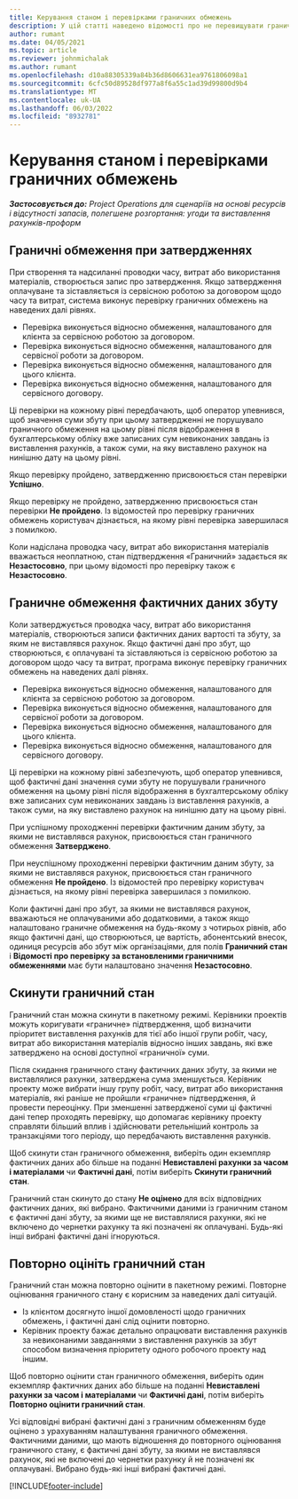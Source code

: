 ```yaml
---
title: Керування станом і перевірками граничних обмежень
description: У цій статті наведено відомості про не перевищувати граничні перевірки, що виконуються в операціях project.
author: rumant
ms.date: 04/05/2021
ms.topic: article
ms.reviewer: johnmichalak
ms.author: rumant
ms.openlocfilehash: d10a88305339a84b36d8606631ea9761806098a1
ms.sourcegitcommit: 6cfc50d89528df977a8f6a55c1ad39d99800d9b4
ms.translationtype: MT
ms.contentlocale: uk-UA
ms.lasthandoff: 06/03/2022
ms.locfileid: "8932781"
---
```

# <a name="manage-not-to-exceed-status-and-validations"></a>Керування станом і перевірками граничних обмежень 

_**Застосовується до:** Project Operations для сценаріїв на основі ресурсів і відсутності запасів, полегшене розгортання: угоди та виставлення рахунків-проформ_

## <a name="not-to-exceed-on-approvals"></a>Граничні обмеження при затвердженнях

При створення та надсиланні проводки часу, витрат або використання матеріалів, створюється запис про затвердження. Якщо затвердження оплачуване та зіставляється із сервісною роботою за договором щодо часу та витрат, система виконує перевірку граничних обмежень на наведених далі рівнях.

  - Перевірка виконується відносно обмеження, налаштованого для клієнта за сервісною роботою за договором.
  - Перевірка виконується відносно обмеження, налаштованого для сервісної роботи за договором.
  - Перевірка виконується відносно обмеження, налаштованого для цього клієнта.
  - Перевірка виконується відносно обмеження, налаштованого для сервісного договору.

Ці перевірки на кожному рівні передбачають, щоб оператор упевнився, щоб значення суми збуту при цьому затвердженні не порушувало граничного обмеження на цьому рівні після відображення в бухгалтерському обліку вже записаних сум невиконаних завдань із виставлення рахунків, а також суми, на яку виставлено рахунок на нинішню дату на цьому рівні.

Якщо перевірку пройдено, затвердженню присвоюється стан перевірки **Успішно**.

Якщо перевірку не пройдено, затвердженню присвоюється стан перевірки **Не пройдено**. Із відомостей про перевірку граничних обмежень користувач дізнається, на якому рівні перевірка завершилася з помилкою.

Коли надіслана проводка часу, витрат або використання матеріалів вважається неоплатною, стан підтвердження «Граничний» задається як **Незастосовно**, при цьому відомості про перевірку також є **Незастосовно**.

## <a name="not-to-exceed-on-unbilled-sales-actuals"></a>Граничне обмеження фактичних даних збуту

Коли затверджується проводка часу, витрат або використання матеріалів, створюються записи фактичних даних вартості та збуту, за яким не виставлявся рахунок. Якщо фактичні дані про збут, що створюються, є оплачувані та зіставляються із сервісною роботою за договором щодо часу та витрат, програма виконує перевірку граничних обмежень на наведених далі рівнях.

  - Перевірка виконується відносно обмеження, налаштованого для клієнта за сервісною роботою за договором.
  - Перевірка виконується відносно обмеження, налаштованого для сервісної роботи за договором.
  - Перевірка виконується відносно обмеження, налаштованого для цього клієнта.
  - Перевірка виконується відносно обмеження, налаштованого для сервісного договору.

Ці перевірки на кожному рівні забезпечують, щоб оператор упевнився, щоб фактичні дані значення суми збуту не порушували граничного обмеження на цьому рівні після відображення в бухгалтерському обліку вже записаних сум невиконаних завдань із виставлення рахунків, а також суми, на яку виставлено рахунок на нинішню дату на цьому рівні.

При успішному проходженні перевірки фактичним даним збуту, за якими не виставлявся рахунок, присвоюється стан граничного обмеження **Затверджено**.

При неуспішному проходженні перевірки фактичним даним збуту, за якими не виставлявся рахунок, присвоюється стан граничного обмеження **Не пройдено**. Із відомостей про перевірку користувач дізнається, на якому рівні перевірка завершилася з помилкою.

Коли фактичні дані про збут, за якими не виставлявся рахунок, вважаються не оплачуваними або додатковими, а також якщо налаштовано граничне обмеження на будь-якому з чотирьох рівнів, або якщо фактичні дані, що створюються, це вартість, абонентський внесок, одиниця ресурсів або збут між організаціями, для полів **Граничний стан** і **Відомості про перевірку за встановленими граничними обмеженнями** має бути налаштовано значення **Незастосовно**.

## <a name="reset-the-not-to-exceed-status"></a>Скинути граничний стан

Граничний стан можна скинути в пакетному режимі. Керівники проектів можуть коригувати «граничне» підтвердження, щоб визначити пріоритет виставлення рахунків для тієї або іншої групи робіт, часу, витрат або використання матеріалів відносно інших завдань, які вже затверджено на основі доступної «граничної» суми.

Після скидання граничного стану фактичних даних збуту, за якими не виставлялися рахунки, затверджена сума зменшується. Керівник проекту може вибрати іншу групу робіт, часу, витрат або використання матеріалів, які раніше не пройшли «граничне» підтвердження, й провести переоцінку. При зменшенні затвердженої суми ці фактичні дані тепер проходять перевірку, що допомагає керівнику проекту справляти більший вплив і здійснювати ретельніший контроль за транзакціями того періоду, що передбачають виставлення рахунків.

Щоб скинути стан граничного обмеження, виберіть один екземпляр фактичних даних або більше на поданні **Невиставлені рахунки за часом і матеріалами** чи **Фактичні дані**, потім виберіть **Скинути граничний стан**.

Граничний стан скинуто до стану **Не оцінено** для всіх відповідних фактичних даних, які вибрано. Фактичними даними із граничним станом є фактичні дані збуту, за якими ще не виставлялися рахунки, які не включено до чернетки рахунку та які позначені як оплачувані. Будь-які інші вибрані фактичні дані ігноруються.

## <a name="reevaluate-not-to-exceed-status"></a>Повторно оцініть граничний стан

Граничний стан можна повторно оцінити в пакетному режимі. Повторне оцінювання граничного стану є корисним за наведених далі ситуацій.

  - Із клієнтом досягнуто іншої домовленості щодо граничних обмежень, і фактичні дані слід оцінити повторно.
  - Керівник проекту бажає детально опрацювати виставлення рахунків за невиконаними завданнями з виставлення рахунків за збут способом визначення пріоритету одного робочого проекту над іншим.

Щоб повторно оцінити стан граничного обмеження, виберіть один екземпляр фактичних даних або більше на поданні **Невиставлені рахунки за часом і матеріалами** чи **Фактичні дані**, потім виберіть **Повторно оцінити граничний стан**.

Усі відповідні вибрані фактичні дані з граничним обмеженням буде оцінено з урахуванням налаштування граничного обмеження. Фактичними даними, що мають відношення до повторного оцінювання граничного стану, є фактичні дані збуту, за якими не виставлявся рахунок, які не включені до чернетки рахунку й не позначені як оплачувані. Вибрано будь-які інші вибрані фактичні дані.


[!INCLUDE[footer-include](../../includes/footer-banner.md)]
